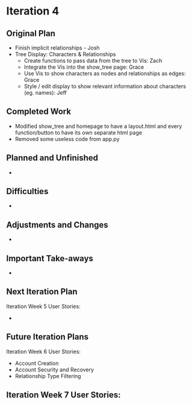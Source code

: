 # Iteration 4

Original Plan
---------------------
- Finish implicit relationships - Josh
- Tree Display: Characters & Relationships
  - Create functions to pass data from the tree to Vis: Zach 
  - Integrate the Vis into the show_tree page: Grace
  - Use Vis to show characters as nodes and relationships as edges: Grace 
  - Style / edit display to show relevant information about characters (eg. names): Jeff

Completed Work
---------------------
- Modified show_tree and homepage to have a layout.html and every function/button to have its own separate html page
- Removed some useless code from app.py

Planned and Unfinished
---------------------
- 

Difficulties
---------------------
- 

Adjustments and Changes
---------------------
- 

Important Take-aways
---------------------
- 

Next Iteration Plan
---------------------
Iteration Week 5 User Stories:

- 

Future Iteration Plans
---------------------

Iteration Week 6 User Stories:
- Account Creation
- Account Security and Recovery
- Relationship Type Filtering

Iteration Week 7 User Stories:
- 